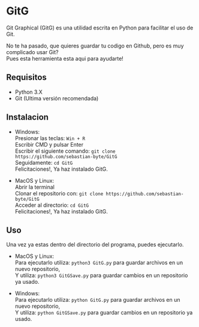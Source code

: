 # GitG
Git Graphical (GitG) es una utilidad escrita en Python para facilitar el uso de Git.

No te ha pasado, que quieres guardar tu codigo en Github, pero es muy complicado usar Git?                                                        
Pues esta herramienta esta aqui para ayudarte!
## Requisitos
- Python 3.X                                                                                                                                         
- Git (Ultima versión recomendada)
## Instalacion
- Windows:                                                                                                                                                                                                                               
Presionar las teclas: `Win + R`                                                                           
Escribir CMD y pulsar Enter                                                                   
Escribir el siguiente comando: `git clone https://github.com/sebastian-byte/GitG`                                                  
Seguidamente: `cd GitG`                                                   
Felicitaciones!, Ya haz instalado GitG.

- MacOS y Linux:                                                                                                                                  
Abrir la terminal                                                                       
Clonar el repositorio con: `git clone https://github.com/sebastian-byte/GitG`                                           
Acceder al directorio: `cd GitG`                                                             
Felicitaciones!, Ya haz instalado GitG.

## Uso
Una vez ya estas dentro del directorio del programa, puedes ejecutarlo.

- MacOS y Linux:                                                                                                                              
Para ejecutarlo utiliza: `python3 GitG.py` para guardar archivos en un nuevo repositorio,                                                         
Y utiliza: `python3 GitGSave.py` para guardar cambios en un repositorio ya usado.

- Windows:                                                                                                                          
Para ejecutarlo utiliza: `python GitG.py` para guardar archivos en un nuevo repositorio,                                                         
Y utiliza: `python GitGSave.py` para guardar cambios en un repositorio ya usado.
